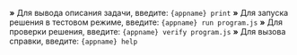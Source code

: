  __»__ Для вывода описания задачи, введите: `{appname} print`
 __»__ Для запуска решения в тестовом режиме, введите: `{appname} run program.js`
 __»__ Для проверки решения, введите:  `{appname} verify program.js`
 __»__ Для вызова справки, введите: `{appname} help`
